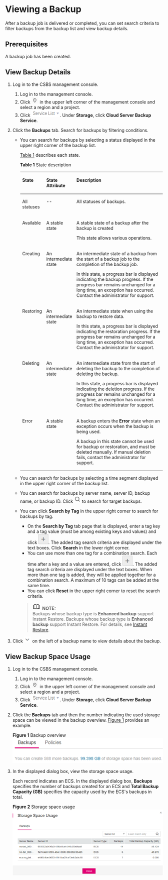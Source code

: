 # Viewing a Backup<a name="EN-US_TOPIC_0056584642"></a>

After a backup job is delivered or completed, you can set search criteria to filter backups from the backup list and view backup details.

## Prerequisites<a name="section451227271115"></a>

A backup job has been created.

## View Backup Details<a name="section20267152222857"></a>

1.  Log in to the CSBS management console.
    1.  Log in to the management console.
    2.  Click  ![](figures/icon-region.png)  in the upper left corner of the management console and select a region and a project.
    3.  Click  ![](figures/icon-servicelist.png). Under  **Storage**, click  **Cloud Server Backup Service**.

2.  Click the  **Backups**  tab. Search for backups by filtering conditions.
    -   You can search for backups by selecting a status displayed in the upper right corner of the backup list.

        [Table 1](#table27644511104124)  describes each state.

        **Table  1**  State description

        <a name="table27644511104124"></a>
        <table><thead align="left"><tr id="row60378258104124"><th class="cellrowborder" valign="top" width="15.1%" id="mcps1.2.4.1.1"><p id="p58800757104124"><a name="p58800757104124"></a><a name="p58800757104124"></a>State</p>
        </th>
        <th class="cellrowborder" valign="top" width="16.79%" id="mcps1.2.4.1.2"><p id="p65240856104124"><a name="p65240856104124"></a><a name="p65240856104124"></a>State Attribute</p>
        </th>
        <th class="cellrowborder" valign="top" width="68.11%" id="mcps1.2.4.1.3"><p id="p50017955104124"><a name="p50017955104124"></a><a name="p50017955104124"></a>Description</p>
        </th>
        </tr>
        </thead>
        <tbody><tr id="row3808446420388"><td class="cellrowborder" valign="top" width="15.1%" headers="mcps1.2.4.1.1 "><p id="p721585820388"><a name="p721585820388"></a><a name="p721585820388"></a>All statuses</p>
        </td>
        <td class="cellrowborder" valign="top" width="16.79%" headers="mcps1.2.4.1.2 "><p id="p4761360720388"><a name="p4761360720388"></a><a name="p4761360720388"></a>--</p>
        </td>
        <td class="cellrowborder" valign="top" width="68.11%" headers="mcps1.2.4.1.3 "><p id="p3149697320388"><a name="p3149697320388"></a><a name="p3149697320388"></a>All statuses of backups.</p>
        </td>
        </tr>
        <tr id="row24922559104124"><td class="cellrowborder" valign="top" width="15.1%" headers="mcps1.2.4.1.1 "><p id="p5461395104124"><a name="p5461395104124"></a><a name="p5461395104124"></a>Available</p>
        </td>
        <td class="cellrowborder" valign="top" width="16.79%" headers="mcps1.2.4.1.2 "><p id="p39719880104124"><a name="p39719880104124"></a><a name="p39719880104124"></a>A stable state</p>
        </td>
        <td class="cellrowborder" valign="top" width="68.11%" headers="mcps1.2.4.1.3 "><p id="p63193734104124"><a name="p63193734104124"></a><a name="p63193734104124"></a>A stable state of a backup after the backup is created</p>
        <p id="p31872695104124"><a name="p31872695104124"></a><a name="p31872695104124"></a>This state allows various operations.</p>
        </td>
        </tr>
        <tr id="row18418804104124"><td class="cellrowborder" valign="top" width="15.1%" headers="mcps1.2.4.1.1 "><p id="p15528122104124"><a name="p15528122104124"></a><a name="p15528122104124"></a>Creating</p>
        </td>
        <td class="cellrowborder" valign="top" width="16.79%" headers="mcps1.2.4.1.2 "><p id="p49818369104124"><a name="p49818369104124"></a><a name="p49818369104124"></a>An intermediate state</p>
        </td>
        <td class="cellrowborder" valign="top" width="68.11%" headers="mcps1.2.4.1.3 "><p id="p8756080104124"><a name="p8756080104124"></a><a name="p8756080104124"></a>An intermediate state of a backup from the start of a backup job to the completion of the backup job.</p>
        <p id="p11695863104124"><a name="p11695863104124"></a><a name="p11695863104124"></a>In this state, a progress bar is displayed indicating the backup progress. If the progress bar remains unchanged for a long time, an exception has occurred. Contact the administrator for support.</p>
        </td>
        </tr>
        <tr id="row38153904104124"><td class="cellrowborder" valign="top" width="15.1%" headers="mcps1.2.4.1.1 "><p id="p3458537104124"><a name="p3458537104124"></a><a name="p3458537104124"></a>Restoring</p>
        </td>
        <td class="cellrowborder" valign="top" width="16.79%" headers="mcps1.2.4.1.2 "><p id="p11706050104124"><a name="p11706050104124"></a><a name="p11706050104124"></a>An intermediate state</p>
        </td>
        <td class="cellrowborder" valign="top" width="68.11%" headers="mcps1.2.4.1.3 "><p id="p8665955104124"><a name="p8665955104124"></a><a name="p8665955104124"></a>An intermediate state when using the backup to restore data.</p>
        <p id="p10884734104124"><a name="p10884734104124"></a><a name="p10884734104124"></a>In this state, a progress bar is displayed indicating the restoration progress. If the progress bar remains unchanged for a long time, an exception has occurred. Contact the administrator for support.</p>
        </td>
        </tr>
        <tr id="row30853749104124"><td class="cellrowborder" valign="top" width="15.1%" headers="mcps1.2.4.1.1 "><p id="p16125727104124"><a name="p16125727104124"></a><a name="p16125727104124"></a>Deleting</p>
        </td>
        <td class="cellrowborder" valign="top" width="16.79%" headers="mcps1.2.4.1.2 "><p id="p31115530104124"><a name="p31115530104124"></a><a name="p31115530104124"></a>An intermediate state</p>
        </td>
        <td class="cellrowborder" valign="top" width="68.11%" headers="mcps1.2.4.1.3 "><p id="p37330014104124"><a name="p37330014104124"></a><a name="p37330014104124"></a>An intermediate state from the start of deleting the backup to the completion of deleting the backup.</p>
        <p id="p425806104124"><a name="p425806104124"></a><a name="p425806104124"></a>In this state, a progress bar is displayed indicating the deletion progress. If the progress bar remains unchanged for a long time, an exception has occurred. Contact the administrator for support.</p>
        </td>
        </tr>
        <tr id="row3832257104124"><td class="cellrowborder" valign="top" width="15.1%" headers="mcps1.2.4.1.1 "><p id="p41977438104124"><a name="p41977438104124"></a><a name="p41977438104124"></a>Error</p>
        </td>
        <td class="cellrowborder" valign="top" width="16.79%" headers="mcps1.2.4.1.2 "><p id="p44729307104124"><a name="p44729307104124"></a><a name="p44729307104124"></a>A stable state</p>
        </td>
        <td class="cellrowborder" valign="top" width="68.11%" headers="mcps1.2.4.1.3 "><p id="p66304096104124"><a name="p66304096104124"></a><a name="p66304096104124"></a>A backup enters the <strong id="b84235270692120"><a name="b84235270692120"></a><a name="b84235270692120"></a>Error</strong> state when an exception occurs when the backup is being used.</p>
        <p id="p59865958104124"><a name="p59865958104124"></a><a name="p59865958104124"></a>A backup in this state cannot be used for backup or restoration, and must be deleted manually. If manual deletion fails, contact the administrator for support.</p>
        </td>
        </tr>
        </tbody>
        </table>

    -   You can search for backups by selecting a time segment displayed in the upper right corner of the backup list.
    -   You can search for backups by server name, server ID, backup name, or backup ID. Click  ![](figures/icon-check.png)  to search for target backups.
    -   You can click  **Search by Tag**  in the upper right corner to search for backups by tag.

        -   On the  **Search by Tag**  tab page that is displayed, enter a tag key and a tag value \(must be among existing keys and values\) and click  ![](figures/icon-addtag.png). The added tag search criteria are displayed under the text boxes. Click  **Search**  in the lower right corner.
        -   You can use more than one tag for a combination search. Each time after a key and a value are entered, click  ![](figures/icon-addtag.png). The added tag search criteria are displayed under the text boxes. When more than one tag is added, they will be applied together for a combination search. A maximum of 10 tags can be added at the same time.
        -   You can click  **Reset**  in the upper right corner to reset the search criteria.

        >![](public_sys-resources/icon-note.gif) **NOTE:**   
        >Backups whose backup type is  **Enhanced backup**  support Instant Restore. Backups whose backup type is  **Enhanced backup**  support Instant Restore. For details, see  [Instant Restore](basic-concepts.md#section181448505477).  


3.  Click  ![](figures/icon-down.png)  on the left of a backup name to view details about the backup.

## View Backup Space Usage<a name="section68951030125110"></a>

1.  Log in to the CSBS management console.
    1.  Log in to the management console.
    2.  Click  ![](figures/icon-region.png)  in the upper left corner of the management console and select a region and a project.
    3.  Click  ![](figures/icon-servicelist.png). Under  **Storage**, click  **Cloud Server Backup Service**.

2.  Click the  **Backups**  tab and then the number indicating the used storage space can be viewed in the backup overview.  [Figure 1](#fig635912816013)  provides an example.

    **Figure  1**  Backup overview<a name="fig635912816013"></a>  
    ![](figures/backup-overview.png "backup-overview")

3.  In the displayed dialog box, view the storage space usage.

    Each record indicates an ECS. In the displayed dialog box,  **Backups**  specifies the number of backups created for an ECS and  **Total Backup Capacity \(GB\)**  specifies the capacity used by the ECS's backups in total.

    **Figure  2**  Storage space usage<a name="fig12592151016138"></a>  
    ![](figures/storage-space-usage.png "storage-space-usage")


